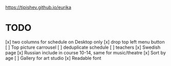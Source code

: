 https://tipishev.github.io/eurika

# TODO

[x] two columns for schedule on Desktop only
[x] drop top left menu button
[ ] Top picture carrousel
[ ] deduplicate schedule
[ ] teachers
[x] Swedish page
[x] Russian include in course 10-14, same for music/theatre
[x] Sort by age
[ ] Gallery for art studio
[x] Readable font
